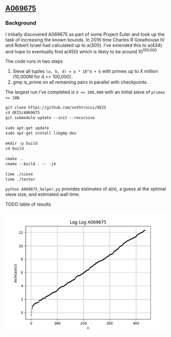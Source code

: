[A069675](https://oeis.org/A069675)
---

### Background

I initially discovered A069675 as part of some Project Euler and took up the task of increasing the known bounds. In 2016 time Charles R Greathouse IV and Robert Israel had calculated up to a(300). I've extended this to a(434) and hope to eventually find a(450) which is likely to be around 10<sup>150,000</sup>

The code runs in two steps

1. Sieve all tuples `(a, b, d) = a * 10^d + b` with primes up to X million (10,000M for d <= 100,000).
1. gmp is_prime on all remaining pairs in parallel with checkpoints.


The largest run I've completed is `d <= 100,000` with an initial sieve of `primes <= 10B`.

```
git clone https://github.com/sethtroisi/OEIS
cd OEIS/A069675
git submodule update --init --recursive

sudo apt-get update
sudo apt-get install libgmp-dev

mkdir -p build
cd build

cmake ..
cmake --build . -- -j4

time ./sieve
time ./tester
```

`python A069675_helper.py` provides estimates of a(n), a guess at the optimal sieve size, and estimated wall time.

TODO table of results

![LogLog plot](results/LogLogA069675.png)

